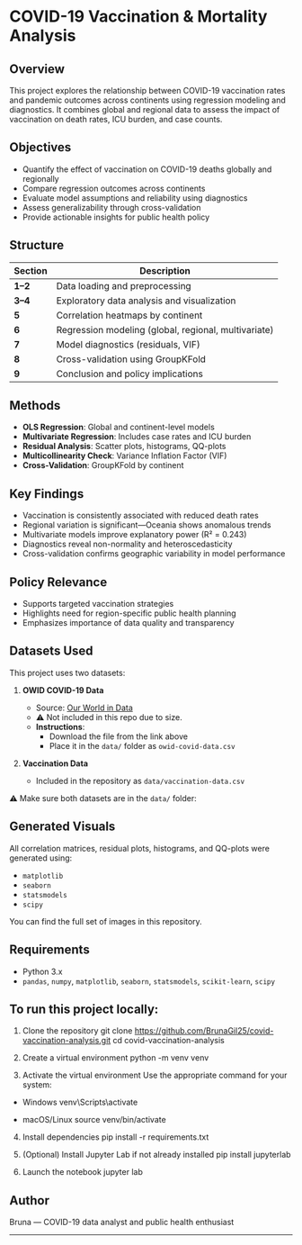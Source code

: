 # COVID-19 Vaccination & Mortality Analysis

## Overview

This project explores the relationship between COVID-19 vaccination rates and pandemic outcomes across continents using regression modeling and diagnostics. It combines global and regional data to assess the impact of vaccination on death rates, ICU burden, and case counts.

## Objectives

- Quantify the effect of vaccination on COVID-19 deaths globally and regionally
- Compare regression outcomes across continents
- Evaluate model assumptions and reliability using diagnostics
- Assess generalizability through cross-validation
- Provide actionable insights for public health policy

## Structure

| Section | Description |
|--------|-------------|
| **1–2** | Data loading and preprocessing |
| **3–4** | Exploratory data analysis and visualization |
| **5**   | Correlation heatmaps by continent |
| **6**   | Regression modeling (global, regional, multivariate) |
| **7**   | Model diagnostics (residuals, VIF) |
| **8**   | Cross-validation using GroupKFold |
| **9**   | Conclusion and policy implications |

## Methods

- **OLS Regression**: Global and continent-level models
- **Multivariate Regression**: Includes case rates and ICU burden
- **Residual Analysis**: Scatter plots, histograms, QQ-plots
- **Multicollinearity Check**: Variance Inflation Factor (VIF)
- **Cross-Validation**: GroupKFold by continent

## Key Findings

- Vaccination is consistently associated with reduced death rates
- Regional variation is significant—Oceania shows anomalous trends
- Multivariate models improve explanatory power (R² = 0.243)
- Diagnostics reveal non-normality and heteroscedasticity
- Cross-validation confirms geographic variability in model performance

## Policy Relevance

- Supports targeted vaccination strategies
- Highlights need for region-specific public health planning
- Emphasizes importance of data quality and transparency

##  Datasets Used

This project uses two datasets:

1. **OWID COVID-19 Data**  
   - Source: [Our World in Data](https://your-link.com/owid-covid-data.csv)  
   - ⚠️ Not included in this repo due to size.  
   - **Instructions**:  
     - Download the file from the link above  
     - Place it in the `data/` folder as `owid-covid-data.csv`

2. **Vaccination Data**  
   - Included in the repository as `data/vaccination-data.csv`

⚠️ Make sure both datasets are in the `data/` folder:


## Generated Visuals

All correlation matrices, residual plots, histograms, and QQ-plots were generated using:
- `matplotlib`
- `seaborn`
- `statsmodels`
- `scipy`

You can find the full set of images in this repository.

## Requirements

- Python 3.x
- `pandas`, `numpy`, `matplotlib`, `seaborn`, `statsmodels`, `scikit-learn`, `scipy`

## To run this project locally:

1. Clone the repository
git clone https://github.com/BrunaGil25/covid-vaccination-analysis.git
cd covid-vaccination-analysis

2. Create a virtual environment
python -m venv venv

3. Activate the virtual environment
 Use the appropriate command for your system:
 - Windows
   venv\Scripts\activate

- macOS/Linux
  source venv/bin/activate

4. Install dependencies
pip install -r requirements.txt

5. (Optional) Install Jupyter Lab if not already installed
pip install jupyterlab

6. Launch the notebook
jupyter lab


## Author

Bruna — COVID-19 data analyst and public health enthusiast

---


